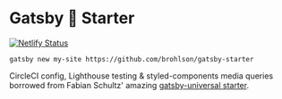 # Gatsby 💅 Starter
[![Netlify Status](https://api.netlify.com/api/v1/badges/6fa40240-03dc-4966-9286-7667ceb79dc4/deploy-status)](https://app.netlify.com/sites/sc-starter/deploys)

`gatsby new my-site https://github.com/brohlson/gatsby-starter`

CircleCI config, Lighthouse testing & styled-components media queries borrowed from Fabian Schultz' amazing [gatsby-universal starter](https://github.com/fabe/gatsby-universal). 